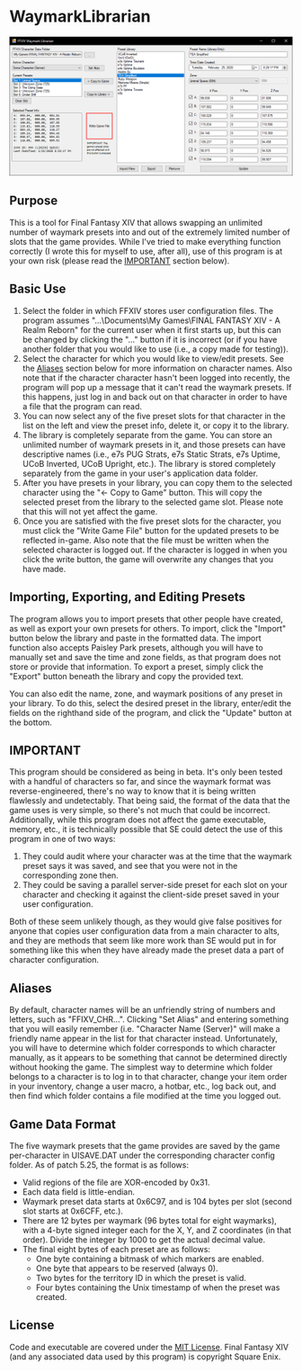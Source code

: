 # WaymarkLibrarian
[![Screenshot](WaymarkLibrarianScreenshot_Small.png)](WaymarkLibrarianScreenshot.png?raw=true)

## Purpose
This is a tool for Final Fantasy XIV that allows swapping an unlimited number of waymark presets into and out of the extremely limited number of slots that the game provides.  While I've tried to make everything function correctly (I wrote this for myself to use, after all), use of this program is at your own risk (please read the [IMPORTANT](#important) section below).

## Basic Use
1. Select the folder in which FFXIV stores user configuration files.  The program assumes "...\Documents\My Games\FINAL FANTASY XIV - A Realm Reborn" for the current user when it first starts up, but this can be changed by clicking the "..." button if it is incorrect (or if you have another folder that you would like to use (i.e., a copy made for testing)).
2. Select the character for which you would like to view/edit presets.  See the [Aliases](#aliases) section below for more information on character names.  Also note that if the character character hasn't been logged into recently, the program will pop up a message that it can't read the waymark presets.  If this happens, just log in and back out on that character in order to have a file that the program can read.
3. You can now select any of the five preset slots for that character in the list on the left and view the preset info, delete it, or copy it to the library.
4. The library is completely separate from the game.  You can store an unlimited number of waymark presets in it, and those presets can have descriptive names (i.e., e7s PUG Strats, e7s Static Strats, e7s Uptime, UCoB Inverted, UCoB Upright, etc.).  The library is stored completely separately from the game in your user's application data folder.
5. After you have presets in your library, you can copy them to the selected character using the "<- Copy to Game" button.  This will copy the selected preset from the library to the selected game slot.  Please note that this will not yet affect the game.
6. Once you are satisfied with the five preset slots for the character, you must click the "Write Game File" button for the updated presets to be reflected in-game.  Also note that the file must be written when the selected character is logged out.  If the character is logged in when you click the write button, the game will overwrite any changes that you have made.

## Importing, Exporting, and Editing Presets
The program allows you to import presets that other people have created, as well as export your own presets for others.  To import, click the "Import" button below the library and paste in the formatted data.  The import function also accepts Paisley Park presets, although you will have to manually set and save the time and zone fields, as that program does not store or provide that information.  To export a preset, simply click the "Export" button beneath the library and copy the provided text.

You can also edit the name, zone, and waymark positions of any preset in your library.  To do this, select the desired preset in the library, enter/edit the fields on the righthand side of the program, and click the "Update" button at the bottom.

## IMPORTANT
This program should be considered as being in beta.  It's only been tested with a handful of characters so far, and since the waymark format was reverse-engineered, there's no way to know that it is being written flawlessly and undetectably.  That being said, the format of the data that the game uses is very simple, so there's not much that could be incorrect.
Additionally, while this program does not affect the game executable, memory, etc., it is technically possible that SE could detect the use of this program in one of two ways:
1) They could audit where your character was at the time that the waymark preset says it was saved, and see that you were not in the corresponding zone then.
2) They could be saving a parallel server-side preset for each slot on your character and checking it against the client-side preset saved in your user configuration.

Both of these seem unlikely though, as they would give false positives for anyone that copies user configuration data from a main character to alts, and they are methods that seem like more work than SE would put in for something like this when they have already made the preset data a part of character configuration.

## Aliases
By default, character names will be an unfriendly string of numbers and letters, such as "FFIXV_CHR...".  Clicking "Set Alias" and entering something that you will easily remember (i.e. "Character Name (Server)" will make a friendly name appear in the list for that character instead.  Unfortunately, you will have to determine which folder corresponds to which character manually, as it appears to be something that cannot be determined directly without hooking the game.  The simplest way to determine which folder belongs to a character is to log in to that character, change your item order in your inventory, change a user macro, a hotbar, etc., log back out, and then find which folder contains a file modified at the time you logged out.

## Game Data Format
The five waymark presets that the game provides are saved by the game per-character in UISAVE.DAT under the corresponding character config folder.  As of patch 5.25, the format is as follows:
* Valid regions of the file are XOR-encoded by 0x31.
* Each data field is little-endian.
* Waymark preset data starts at 0x6C97, and is 104 bytes per slot (second slot starts at 0x6CFF, etc.).
* There are 12 bytes per waymark (96 bytes total for eight waymarks), with a 4-byte signed integer each for the X, Y, and Z coordinates (in that order).  Divide the integer by 1000 to get the actual decimal value.
* The final eight bytes of each preset are as follows:
  * One byte containing a bitmask of which markers are enabled.
  * One byte that appears to be reserved (always 0).
  * Two bytes for the territory ID in which the preset is valid.
  * Four bytes containing the Unix timestamp of when the preset was created.

## License
Code and executable are covered under the [MIT License](../LICENSE).  Final Fantasy XIV (and any associated data used by this program) is copyright Square Enix.
